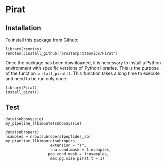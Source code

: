 # Pirat

## Installation

To install this package from Github:

```
library(remotes)
remotes::install_github('prostarproteomics/Pirat')

```

Once the package has been downloaded, it is necessary to install a Python environment with specific versions of Python libraries. This is the purpose of the function
`install_pirat()`. This function takes a long time to execute and need to be
run only once.

```
library(Pirat)
install_pirat()

```

## Test

```
data(subbouyssie)
my_pipeline_llkimpute(subbouyssie) 

data(subropers)
nsamples = nrow(subropers$peptides_ab)
my_pipeline_llkimpute(subropers, 
                    extension = "T",
                    rna.cond.mask = 1:nsamples, 
                   pep.cond.mask = 1:nsamples,
                    max.pg.size.pirat.t = 1)
```
